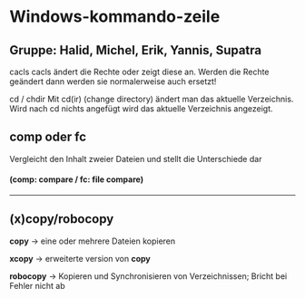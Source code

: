 # Windows-kommando-zeile
Gruppe: Halid, Michel, Erik, Yannis, Supatra
---
cacls
cacls ändert die Rechte oder zeigt diese an.
Werden die Rechte geändert dann werden sie normalerweise auch ersetzt!

cd / chdir
Mit cd(ir) (change directory) ändert man das aktuelle Verzeichnis. Wird nach cd nichts angefügt wird das aktuelle Verzeichnis angezeigt.
## comp oder fc

Vergleicht den Inhalt zweier Dateien und stellt die Unterschiede dar
#### (comp: compare / fc: file compare)

---
## (x)copy/robocopy

**copy** -> eine oder mehrere Dateien kopieren

**xcopy** -> erweiterte version von **copy**

**robocopy** -> Kopieren und Synchronisieren von Verzeichnissen; Bricht bei Fehler nicht ab

